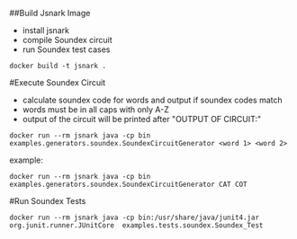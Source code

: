 ##Build Jsnark Image
- install jsnark
- compile Soundex circuit
- run Soundex test cases

`docker build -t jsnark .`

#Execute Soundex Circuit
- calculate soundex code for words and output if soundex codes match
- words must be in all caps with only A-Z
- output of the circuit will be printed after "OUTPUT OF CIRCUIT:"

`docker run --rm jsnark java -cp bin examples.generators.soundex.SoundexCircuitGenerator <word 1> <word 2>`

example:

`docker run --rm jsnark java -cp bin examples.generators.soundex.SoundexCircuitGenerator CAT COT`

#Run Soundex Tests

`docker run --rm jsnark java -cp bin:/usr/share/java/junit4.jar org.junit.runner.JUnitCore  examples.tests.soundex.Soundex_Test`

